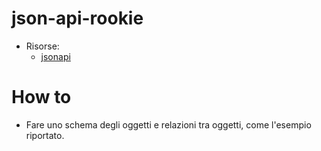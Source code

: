 # json-api-rookie

* Risorse: 
  * [jsonapi](https://jsonapi.org/)

  
# How to
* Fare uno schema degli oggetti e relazioni tra oggetti, come l'esempio riportato.